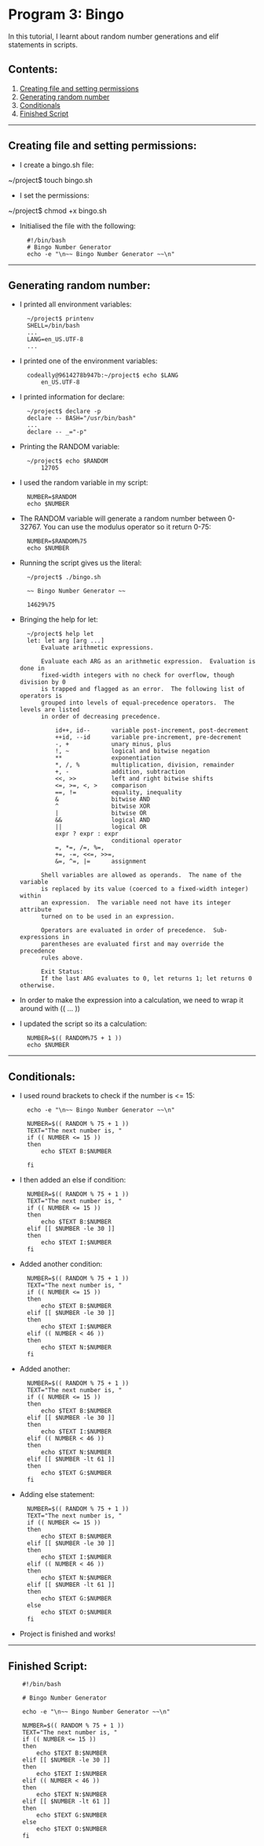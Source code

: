 # Program 3: Bingo

In this tutorial, I learnt about random number generations and elif statements in scripts.

## Contents:

1. [Creating file and setting permissions](#creating-file-and-setting-permissions)
1. [Generating random number](#generating-random-number)
1. [Conditionals](#conditionals)
1. [Finished Script](#finished-script)

<hr>

## Creating file and setting permissions:

- I create a bingo.sh file:

~/project$ touch bingo.sh

- I set the permissions:

~/project$ chmod +x bingo.sh 

- Initialised the file with the following:

        #!/bin/bash
        # Bingo Number Generator
        echo -e "\n~~ Bingo Number Generator ~~\n"

<hr>

## Generating random number:

- I printed all environment variables:

        ~/project$ printenv
        SHELL=/bin/bash
        ...
        LANG=en_US.UTF-8
        ...
- I printed one of the environment variables:

        codeally@9614278b947b:~/project$ echo $LANG
            en_US.UTF-8

- I printed information for declare:

        ~/project$ declare -p
        declare -- BASH="/usr/bin/bash"
        ...
        declare -- _="-p"

- Printing the RANDOM variable:

        ~/project$ echo $RANDOM
            12705

- I used the random variable in my script:

        NUMBER=$RANDOM
        echo $NUMBER

- The RANDOM variable will generate a random number between 0-32767. You can use the modulus operator so it return 0-75:

        NUMBER=$RANDOM%75
        echo $NUMBER

- Running the script gives us the literal:

        ~/project$ ./bingo.sh 

        ~~ Bingo Number Generator ~~

        14629%75

- Bringing the help for let:

        ~/project$ help let
        let: let arg [arg ...]
            Evaluate arithmetic expressions.
            
            Evaluate each ARG as an arithmetic expression.  Evaluation is done in
            fixed-width integers with no check for overflow, though division by 0
            is trapped and flagged as an error.  The following list of operators is
            grouped into levels of equal-precedence operators.  The levels are listed
            in order of decreasing precedence.
            
                id++, id--      variable post-increment, post-decrement
                ++id, --id      variable pre-increment, pre-decrement
                -, +            unary minus, plus
                !, ~            logical and bitwise negation
                **              exponentiation
                *, /, %         multiplication, division, remainder
                +, -            addition, subtraction
                <<, >>          left and right bitwise shifts
                <=, >=, <, >    comparison
                ==, !=          equality, inequality
                &               bitwise AND
                ^               bitwise XOR
                |               bitwise OR
                &&              logical AND
                ||              logical OR
                expr ? expr : expr
                                conditional operator
                =, *=, /=, %=,
                +=, -=, <<=, >>=,
                &=, ^=, |=      assignment
            
            Shell variables are allowed as operands.  The name of the variable
            is replaced by its value (coerced to a fixed-width integer) within
            an expression.  The variable need not have its integer attribute
            turned on to be used in an expression.
            
            Operators are evaluated in order of precedence.  Sub-expressions in
            parentheses are evaluated first and may override the precedence
            rules above.
            
            Exit Status:
            If the last ARG evaluates to 0, let returns 1; let returns 0 otherwise.


- In order to make the expression into a calculation, we need to wrap it around with (( ... ))

- I updated the script so its a calculation:

        NUMBER=$(( RANDOM%75 + 1 ))
        echo $NUMBER

<hr>

##  Conditionals:

- I used round brackets to check if the number is <= 15:

        echo -e "\n~~ Bingo Number Generator ~~\n"

        NUMBER=$(( RANDOM % 75 + 1 ))
        TEXT="The next number is, "
        if (( NUMBER <= 15 ))
        then
            echo $TEXT B:$NUMBER

        fi

- I then added an else if condition:

        NUMBER=$(( RANDOM % 75 + 1 ))
        TEXT="The next number is, "
        if (( NUMBER <= 15 ))
        then
            echo $TEXT B:$NUMBER
        elif [[ $NUMBER -le 30 ]]
        then
            echo $TEXT I:$NUMBER
        fi

- Added another condition:

        NUMBER=$(( RANDOM % 75 + 1 ))
        TEXT="The next number is, "
        if (( NUMBER <= 15 ))
        then
            echo $TEXT B:$NUMBER
        elif [[ $NUMBER -le 30 ]]
        then
            echo $TEXT I:$NUMBER
        elif (( NUMBER < 46 ))
        then
            echo $TEXT N:$NUMBER
        fi

- Added another:

        NUMBER=$(( RANDOM % 75 + 1 ))
        TEXT="The next number is, "
        if (( NUMBER <= 15 ))
        then
            echo $TEXT B:$NUMBER
        elif [[ $NUMBER -le 30 ]]
        then
            echo $TEXT I:$NUMBER
        elif (( NUMBER < 46 ))
        then
            echo $TEXT N:$NUMBER
        elif [[ $NUMBER -lt 61 ]]
        then
            echo $TEXT G:$NUMBER
        fi

- Adding else statement:

        NUMBER=$(( RANDOM % 75 + 1 ))
        TEXT="The next number is, "
        if (( NUMBER <= 15 ))
        then
            echo $TEXT B:$NUMBER
        elif [[ $NUMBER -le 30 ]]
        then
            echo $TEXT I:$NUMBER
        elif (( NUMBER < 46 ))
        then
            echo $TEXT N:$NUMBER
        elif [[ $NUMBER -lt 61 ]]
        then
            echo $TEXT G:$NUMBER
        else 
            echo $TEXT O:$NUMBER
        fi

- Project is finished and works!

<hr>

## Finished Script:

        #!/bin/bash

        # Bingo Number Generator

        echo -e "\n~~ Bingo Number Generator ~~\n"

        NUMBER=$(( RANDOM % 75 + 1 ))
        TEXT="The next number is, "
        if (( NUMBER <= 15 ))
        then
            echo $TEXT B:$NUMBER
        elif [[ $NUMBER -le 30 ]]
        then
            echo $TEXT I:$NUMBER
        elif (( NUMBER < 46 ))
        then
            echo $TEXT N:$NUMBER
        elif [[ $NUMBER -lt 61 ]]
        then
            echo $TEXT G:$NUMBER
        else 
            echo $TEXT O:$NUMBER
        fi
